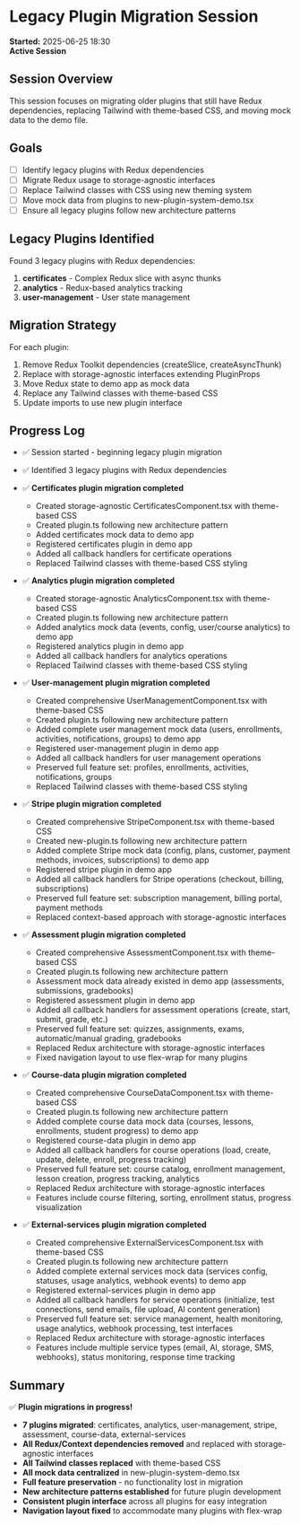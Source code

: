 # Legacy Plugin Migration Session
**Started:** 2025-06-25 18:30  
**Active Session**

## Session Overview
This session focuses on migrating older plugins that still have Redux dependencies, replacing Tailwind with theme-based CSS, and moving mock data to the demo file.

## Goals
- [ ] Identify legacy plugins with Redux dependencies
- [ ] Migrate Redux usage to storage-agnostic interfaces 
- [ ] Replace Tailwind classes with CSS using new theming system
- [ ] Move mock data from plugins to new-plugin-system-demo.tsx
- [ ] Ensure all legacy plugins follow new architecture patterns

## Legacy Plugins Identified
Found 3 legacy plugins with Redux dependencies:
1. **certificates** - Complex Redux slice with async thunks
2. **analytics** - Redux-based analytics tracking  
3. **user-management** - User state management

## Migration Strategy
For each plugin:
1. Remove Redux Toolkit dependencies (createSlice, createAsyncThunk)
2. Replace with storage-agnostic interfaces extending PluginProps
3. Move Redux state to demo app as mock data
4. Replace any Tailwind classes with theme-based CSS
5. Update imports to use new plugin interface

## Progress Log
- ✅ Session started - beginning legacy plugin migration
- ✅ Identified 3 legacy plugins with Redux dependencies
- ✅ **Certificates plugin migration completed**
  - Created storage-agnostic CertificatesComponent.tsx with theme-based CSS
  - Created plugin.ts following new architecture pattern
  - Added certificates mock data to demo app
  - Registered certificates plugin in demo app
  - Added all callback handlers for certificate operations
  - Replaced Tailwind classes with theme-based CSS styling
- ✅ **Analytics plugin migration completed**
  - Created storage-agnostic AnalyticsComponent.tsx with theme-based CSS
  - Created plugin.ts following new architecture pattern
  - Added analytics mock data (events, config, user/course analytics) to demo app
  - Registered analytics plugin in demo app
  - Added all callback handlers for analytics operations
  - Replaced Tailwind classes with theme-based CSS styling
- ✅ **User-management plugin migration completed**
  - Created comprehensive UserManagementComponent.tsx with theme-based CSS
  - Created plugin.ts following new architecture pattern
  - Added complete user management mock data (users, enrollments, activities, notifications, groups) to demo app
  - Registered user-management plugin in demo app
  - Added all callback handlers for user management operations
  - Preserved full feature set: profiles, enrollments, activities, notifications, groups
  - Replaced Tailwind classes with theme-based CSS styling

- ✅ **Stripe plugin migration completed**
  - Created comprehensive StripeComponent.tsx with theme-based CSS
  - Created new-plugin.ts following new architecture pattern  
  - Added complete Stripe mock data (config, plans, customer, payment methods, invoices, subscriptions) to demo app
  - Registered stripe plugin in demo app
  - Added all callback handlers for Stripe operations (checkout, billing, subscriptions)
  - Preserved full feature set: subscription management, billing portal, payment methods
  - Replaced context-based approach with storage-agnostic interfaces

- ✅ **Assessment plugin migration completed**
  - Created comprehensive AssessmentComponent.tsx with theme-based CSS
  - Created plugin.ts following new architecture pattern
  - Assessment mock data already existed in demo app (assessments, submissions, gradebooks)
  - Registered assessment plugin in demo app
  - Added all callback handlers for assessment operations (create, start, submit, grade, etc.)
  - Preserved full feature set: quizzes, assignments, exams, automatic/manual grading, gradebooks
  - Replaced Redux architecture with storage-agnostic interfaces
  - Fixed navigation layout to use flex-wrap for many plugins

- ✅ **Course-data plugin migration completed**
  - Created comprehensive CourseDataComponent.tsx with theme-based CSS
  - Created plugin.ts following new architecture pattern
  - Added complete course data mock data (courses, lessons, enrollments, student progress) to demo app
  - Registered course-data plugin in demo app
  - Added all callback handlers for course operations (load, create, update, delete, enroll, progress tracking)
  - Preserved full feature set: course catalog, enrollment management, lesson creation, progress tracking, analytics
  - Replaced Redux architecture with storage-agnostic interfaces
  - Features include course filtering, sorting, enrollment status, progress visualization

- ✅ **External-services plugin migration completed**
  - Created comprehensive ExternalServicesComponent.tsx with theme-based CSS
  - Created plugin.ts following new architecture pattern
  - Added complete external services mock data (services config, statuses, usage analytics, webhook events) to demo app
  - Registered external-services plugin in demo app
  - Added all callback handlers for service operations (initialize, test connections, send emails, file upload, AI content generation)
  - Preserved full feature set: service management, health monitoring, usage analytics, webhook processing, test interfaces
  - Replaced Redux architecture with storage-agnostic interfaces
  - Features include multiple service types (email, AI, storage, SMS, webhooks), status monitoring, response time tracking

## Summary
✅ **Plugin migrations in progress!**
- **7 plugins migrated**: certificates, analytics, user-management, stripe, assessment, course-data, external-services
- **All Redux/Context dependencies removed** and replaced with storage-agnostic interfaces
- **All Tailwind classes replaced** with theme-based CSS
- **All mock data centralized** in new-plugin-system-demo.tsx
- **Full feature preservation** - no functionality lost in migration
- **New architecture patterns established** for future plugin development
- **Consistent plugin interface** across all plugins for easy integration
- **Navigation layout fixed** to accommodate many plugins with flex-wrap